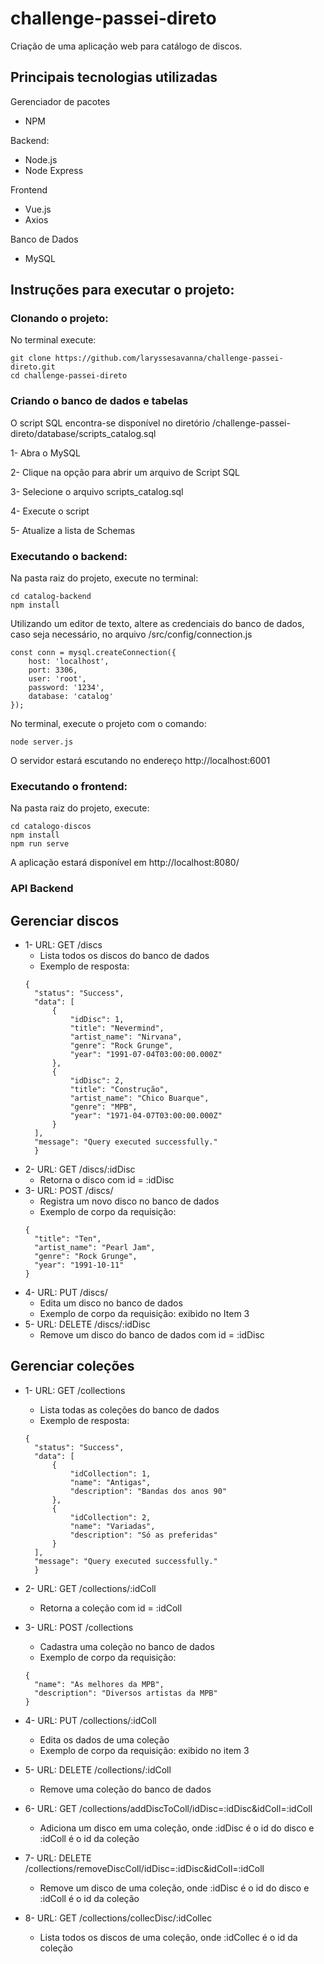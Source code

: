 # challenge-passei-direto
Criação de uma aplicação web para catálogo de discos.

## Principais tecnologias utilizadas
Gerenciador de pacotes
- NPM

Backend:
- Node.js
- Node Express

Frontend
- Vue.js
- Axios

Banco de Dados
- MySQL

## Instruções para executar o projeto:

### Clonando o projeto:
No terminal execute:
```
git clone https://github.com/laryssesavanna/challenge-passei-direto.git
cd challenge-passei-direto
```

### Criando o banco de dados e tabelas

O script SQL encontra-se disponível no diretório /challenge-passei-direto/database/scripts_catalog.sql

1- Abra o MySQL

2- Clique na opção para abrir um arquivo de Script SQL

3- Selecione o arquivo scripts_catalog.sql

4- Execute o script

5- Atualize a lista de Schemas

### Executando o backend:

Na pasta raiz do projeto, execute no terminal:
```
cd catalog-backend
npm install

```
Utilizando um editor de texto, altere as credenciais do banco de dados, caso seja necessário, no arquivo /src/config/connection.js
```
const conn = mysql.createConnection({
    host: 'localhost',
    port: 3306,
    user: 'root',
    password: '1234',
    database: 'catalog'
});
```

No terminal, execute o projeto com o comando:
```
node server.js
```
O servidor estará escutando no endereço http://localhost:6001

### Executando o frontend:

Na pasta raiz do projeto, execute:

```
cd catalogo-discos
npm install
npm run serve

```

A aplicação estará disponível em http://localhost:8080/

### API Backend

## Gerenciar discos
* 1- URL: GET /discs
  * Lista todos os discos do banco de dados
  * Exemplo de resposta:
  ```
  {
    "status": "Success",
    "data": [
        {
            "idDisc": 1,
            "title": "Nevermind",
            "artist_name": "Nirvana",
            "genre": "Rock Grunge",
            "year": "1991-07-04T03:00:00.000Z"
        },
        {
            "idDisc": 2,
            "title": "Construção",
            "artist_name": "Chico Buarque",
            "genre": "MPB",
            "year": "1971-04-07T03:00:00.000Z"
        }
    ],
    "message": "Query executed successfully."
    }
  ```
 * 2- URL: GET /discs/:idDisc
    * Retorna o disco com id = :idDisc
 * 3- URL: POST /discs/
    * Registra um novo disco no banco de dados
    * Exemplo de corpo da requisição:
    ```
    {
      "title": "Ten",
      "artist_name": "Pearl Jam",
      "genre": "Rock Grunge",
      "year": "1991-10-11"
    }
    ```
  * 4- URL: PUT /discs/
    * Edita um disco no banco de dados
    * Exemplo de corpo da requisição: exibido no Item 3
  * 5- URL: DELETE /discs/:idDisc
    * Remove um disco do banco de dados com id = :idDisc
  
  ## Gerenciar coleções
  
  * 1- URL: GET /collections
    * Lista todas as coleções do banco de dados
    * Exemplo de resposta:
    ```
    {
      "status": "Success",
      "data": [
          {
              "idCollection": 1,
              "name": "Antigas",
              "description": "Bandas dos anos 90"
          },
          {
              "idCollection": 2,
              "name": "Variadas",
              "description": "Só as preferidas"
          }
      ],
      "message": "Query executed successfully."
      }
    ```
    
  * 2- URL: GET /collections/:idColl
    * Retorna a coleção com id = :idColl
  * 3- URL: POST /collections
    * Cadastra uma coleção no banco de dados
    * Exemplo de corpo da requisição:
    ```
    {
      "name": "As melhores da MPB",
      "description": "Diversos artistas da MPB"
    }
    ```
  * 4- URL: PUT /collections/:idColl
    * Edita os dados de uma coleção
    * Exemplo de corpo da requisição: exibido no item 3
  * 5- URL: DELETE /collections/:idColl
    * Remove uma coleção do banco de dados
  * 6- URL: GET /collections/addDiscToColl/idDisc=:idDisc&idColl=:idColl
    * Adiciona um disco em uma coleção, onde :idDisc é o id do disco e :idColl é o id da coleção
  * 7- URL: DELETE /collections/removeDiscColl/idDisc=:idDisc&idColl=:idColl
    * Remove um disco de uma coleção, onde :idDisc é o id do disco e :idColl é o id da coleção
  * 8- URL: GET /collections/collecDisc/:idCollec
    * Lista todos os discos de uma coleção, onde :idCollec é o id da coleção
